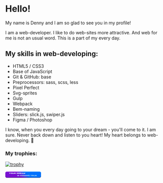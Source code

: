 
<div class="main-info profile">
  <h1 class="profile__title">Hello!</h1>

  <p class="profile__text-greed">
    My name is Denny and I am so glad to see you in my profile!
  </p>

  <p class="profile__text-about">
    I am a web-developer. I like to do web-sites more attractive. And web for me is not an usual word. This is a part of my every day.
  </p>

  <h2 class="profile__skills-title">
    My skills in web-developing:
  </h2>
    <ul class="profile__list-skills">
      <li class="profile__list-item">
      HTML5 / CSS3</li>
      <li class="profile__list-item">
      Base of JavaScript</li>
      <li class="profile__list-item">
      Git & GitHub: base</li>
      <li class="profile__list-item">
        Preprocessors: sass, scss, less
      </li>
      <li class="profile__list-item">
        Pixel Perfect
      </li>
      <li class="profile__list-item">
        Svg-sprites
      </li>
      <li class="profile__list-item">
        Gulp
      </li>
      <li class="profile__list-item">
        Webpack
      </li>
      <li class="profile__list-item">
        Bem-naming
      </li>
      <li class="profile__list-item">
        Sliders: slick.js, swiper.js
      </li>
      <li class="profile__list-item">
        Figma / Photoshop
      </li>
    </ul>

<p class="profile__text-end">
  I know, when you every day going to your dream - you'll come to it. I am sure. Never back down and listen to you heart! My heart belongs to web-developing. 💖
</p>
  
  ### My trophies:
  
  [![trophy](https://github-profile-trophy.vercel.app/?username=DennyMaverick&theme=algolia)](https://github.com/DennyMaverick/github-profile-trophy)
  
 
<img src="./img/your-dream-is-coming-true.png" alt="dream is coming true"> 
  
</div>
